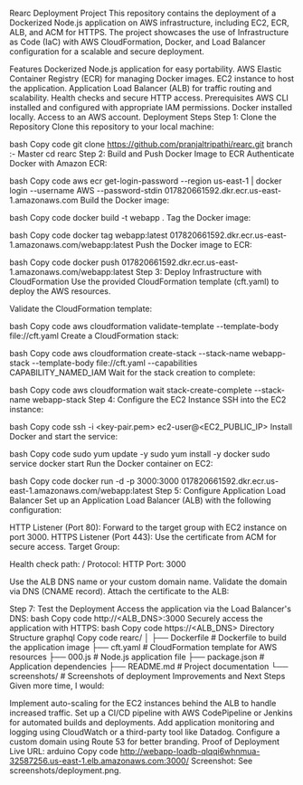 Rearc Deployment Project
This repository contains the deployment of a Dockerized Node.js application on AWS infrastructure, including EC2, ECR, ALB, and ACM for HTTPS. The project showcases the use of Infrastructure as Code (IaC) with AWS CloudFormation, Docker, and Load Balancer configuration for a scalable and secure deployment.

Features
Dockerized Node.js application for easy portability.
AWS Elastic Container Registry (ECR) for managing Docker images.
EC2 instance to host the application.
Application Load Balancer (ALB) for traffic routing and scalability.
Health checks and secure HTTP access.
Prerequisites
AWS CLI installed and configured with appropriate IAM permissions.
Docker installed locally.
Access to an AWS account.
Deployment Steps
Step 1: Clone the Repository
Clone this repository to your local machine:

bash
Copy code
git clone https://github.com/pranjaltripathi/rearc.git
branch :- Master
cd rearc
Step 2: Build and Push Docker Image to ECR
Authenticate Docker with Amazon ECR:

bash
Copy code
aws ecr get-login-password --region us-east-1 | docker login --username AWS --password-stdin 017820661592.dkr.ecr.us-east-1.amazonaws.com
Build the Docker image:

bash
Copy code
docker build -t webapp .
Tag the Docker image:

bash
Copy code
docker tag webapp:latest 017820661592.dkr.ecr.us-east-1.amazonaws.com/webapp:latest
Push the Docker image to ECR:

bash
Copy code
docker push 017820661592.dkr.ecr.us-east-1.amazonaws.com/webapp:latest
Step 3: Deploy Infrastructure with CloudFormation
Use the provided CloudFormation template (cft.yaml) to deploy the AWS resources.

Validate the CloudFormation template:

bash
Copy code
aws cloudformation validate-template --template-body file://cft.yaml
Create a CloudFormation stack:

bash
Copy code
aws cloudformation create-stack --stack-name webapp-stack --template-body file://cft.yaml --capabilities CAPABILITY_NAMED_IAM
Wait for the stack creation to complete:

bash
Copy code
aws cloudformation wait stack-create-complete --stack-name webapp-stack
Step 4: Configure the EC2 Instance
SSH into the EC2 instance:

bash
Copy code
ssh -i <key-pair.pem> ec2-user@<EC2_PUBLIC_IP>
Install Docker and start the service:

bash
Copy code
sudo yum update -y
sudo yum install -y docker
sudo service docker start
Run the Docker container on EC2:

bash
Copy code
docker run -d -p 3000:3000 017820661592.dkr.ecr.us-east-1.amazonaws.com/webapp:latest
Step 5: Configure Application Load Balancer
Set up an Application Load Balancer (ALB) with the following configuration:

HTTP Listener (Port 80): Forward to the target group with EC2 instance on port 3000.
HTTPS Listener (Port 443): Use the certificate from ACM for secure access.
Target Group:

Health check path: /
Protocol: HTTP
Port: 3000


Use the ALB DNS name or your custom domain name.
Validate the domain via DNS (CNAME record).
Attach the certificate to the ALB:



Step 7: Test the Deployment
Access the application via the Load Balancer's DNS:
bash
Copy code
http://<ALB_DNS>:3000
Securely access the application with HTTPS:
bash
Copy code
https://<ALB_DNS>
Directory Structure
graphql
Copy code
rearc/
│
├── Dockerfile              # Dockerfile to build the application image
├── cft.yaml                # CloudFormation template for AWS resources
├── 000.js                  # Node.js application file
├── package.json            # Application dependencies
├── README.md               # Project documentation
└── screenshots/            # Screenshots of deployment
Improvements and Next Steps
Given more time, I would:

Implement auto-scaling for the EC2 instances behind the ALB to handle increased traffic.
Set up a CI/CD pipeline with AWS CodePipeline or Jenkins for automated builds and deployments.
Add application monitoring and logging using CloudWatch or a third-party tool like Datadog.
Configure a custom domain using Route 53 for better branding.
Proof of Deployment
Live URL:
arduino
Copy code
http://webapp-loadb-qlqqi6whnmua-32587256.us-east-1.elb.amazonaws.com:3000/
Screenshot: See screenshots/deployment.png.
